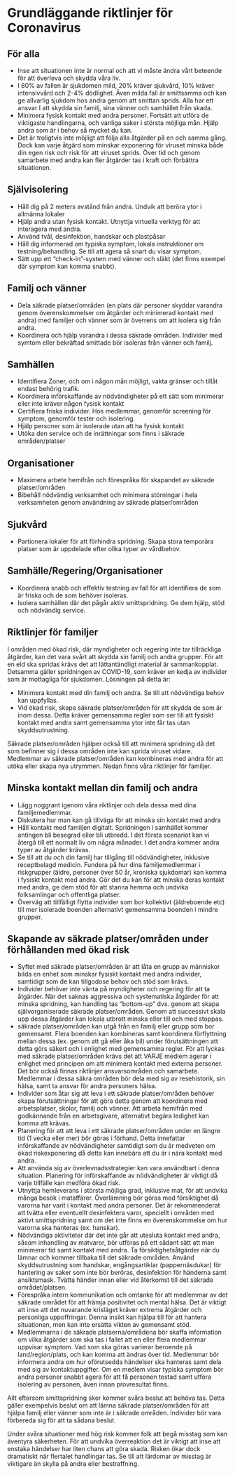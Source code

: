 # Grundläggande riktlinjer för Coronavirus

## För alla
- Inse att situationen inte är normal och att vi måste ändra vårt beteende för att överleva och skydda våra liv.
- I 80% av fallen är sjukdomen mild, 20% kräver sjukvård, 10% kräver intensivvård och 2-4% dödlighet. Även milda fall är smittsamma och kan ge allvarlig sjukdom hos andra genom att smittan sprids. Alla har ett ansvar I att skydda sin familj, sina vänner och samhället från skada.
- Minimera fysisk kontakt med andra personer. Fortsätt att utföra de viktigaste handlingarna, och vanliga saker i största möjliga mån. Hjälp andra som är i behov så mycket du kan.
- Det är troligtvis inte möjligt att följa alla åtgärder på en och samma gång. Dock kan varje åtgärd som minskar exponering för viruset minska både din egen risk och risk för att viruset sprids. Över tid och genom samarbete med andra kan fler åtgärder tas i kraft och förbättra situationen.
## Självisolering
- Håll dig på 2 meters avstånd från andra. Undvik att beröra ytor i allmänna lokaler
- Hjälp andra utan fysisk kontakt. Utnyttja virtuella verktyg för att interagera med andra.
- Använd tvål, desinfektion, handskar och plastpåsar
- Håll dig informerad om typiska symptom, lokala instruktioner om testning/behandling. Se till att agera så snart du visar symptom.
- Sätt upp ett “check-in”-system med vänner och släkt (det finns exempel där symptom kan komma snabbt).
## Familj och vänner
- Dela säkrade platser/områden (en plats där personer skyddar varandra genom överenskommelser om åtgärder och minimerad kontakt med andra) med familjer och vänner som är överrens om att isolera sig från andra.
- Koordinera och hjälp varandra i dessa säkrade områden. Individer med symtom eller bekräftad smittade bör isoleras från vänner och familj.
## Samhällen
- Identifiera Zoner, och om i någon mån möjligt, vakta gränser och tillåt endast behörig trafik.
- Koordinera införskaffande av nödvändigheter på ett sätt som minimerar eller inte kräver någon fysisk kontakt
- Certifiera friska individer. Hos medlemmar, genomför screening för symptom, genomför tester och isolering.
- Hjälp personer som är isolerade utan att ha fysisk kontakt
- Utöka den service och de inrättningar som finns i säkrade områden/platser
## Organisationer
- Maximera arbete hemifrån och förespråka för skapandet av säkrade platser/områden
- Bibehåll nödvändig verksamhet och minimera störningar i hela verksamheten genom användning av säkrade platser/områden
## Sjukvård
- Partionera lokaler för att förhindra spridning. Skapa stora temporära platser som är uppdelade efter olika typer av vårdbehov.
## Samhälle/Regering/Organisationer
- Koordinera snabb och effektiv testning av fall för att identifiera de som är friska och de som behöver isoleras.
- Isolera samhällen där det pågår aktiv smittspridning. Ge dem hjälp, stöd och nödvändig service.


## Riktlinjer för familjer

I områden med ökad risk, där myndigheter och regering inte tar tillräckliga åtgärder, kan det vara svårt att skydda sin familj och andra grupper. För att en eld ska spridas krävs det att lättantändligt material är sammankopplat. Detsamma gäller spridningen av COVID-19, som kräver en kedja av individer som är mottagliga för sjukdomen. Lösningen på detta är:

- Minimera kontakt med din familj och andra. Se till att nödvändiga behov kan uppfyllas.
- Vid ökad risk, skapa säkrade platser/områden för att skydda de som är inom dessa. Detta kräver gemensamma regler som ser till att fysiskt kontakt med andra samt gemensamma ytor inte får tas utan skyddsutrustning.

Säkrade platser/områden hjälper också till att minimera spridning då det som befinner sig i dessa områden inte kan sprida viruset vidare. Medlemmar av säkrade platser/områden kan kombineras med andra för att utöka eller skapa nya utrymmen. Nedan finns våra riktlinjer för familjer.

## Minska kontakt mellan din familj och andra
- Lägg noggrant igenom våra riktlinjer och dela dessa med dina familjemedlemmar.
- Diskutera hur man kan gå tillväga för att minska sin kontakt med andra
- Håll kontakt med familjen digitalt. Spridningen i samhället kommer antingen bli besegrad eller bli utbredd. I det första scenariot kan vi återgå till ett normalt liv om några månader. I det andra kommer andra typer av åtgärder krävas.
- Se till att du och din familj har tillgång till nödvändigheter, inklusive receptbelagd medicin. Fundera på hur dina familjemedlemmar i riskgrupper (äldre, personer över 50 år, kroniska sjukdomar) kan komma i fysiskt kontakt med andra. Gör det du kan för att minska deras kontakt med andra, ge dem stöd för att stanna hemma och undvika folksamlingar och offentliga platser.
- Överväg att tillfälligt flytta individer som bor kollektivt (äldreboende etc) till mer isolerade boenden alternativt gemensamma boenden i mindre grupper.

## Skapande av säkrade platser/områden under förhållanden med ökad risk
- Syftet med säkrade platser/områden är att låta en grupp av människor bilda en enhet som minskar fysiskt kontakt med andra individer, samtidigt som de kan tillgodose behov och stöd som krävs.
- Individer behöver inte vänta på myndigheter och regering för att ta åtgärder. När det saknas aggressiva och systematiska åtgärder för att minska spridning, kan handling tas “bottom-up” dvs. genom att skapa självorganiserade säkrade platser/områden. Genom att successivt skala upp dessa åtgärder kan lokala utbrott minska eller till och med stoppas.
- säkrade platser/områden kan utgå från en familj eller grupp som bor gemensamt. Flera boenden kan kombineras samt koordinera förflyttning mellan dessa (ex. genom att gå eller åka bil) under förutsättningen att detta görs säkert och i enlighet med gemensamma regler. För att lyckas med säkrade platser/områden krävs det att VARJE medlem agerar i enlighet med principen om att minimera kontakt med externa personer. Det bör också finnas riktlinjer ansvarsområden och samarbete. Medlemmar i dessa säkra områden bör dela med sig av resehistorik, sin hälsa, samt ta ansvar för andra personers hälsa.
- Individer som åtar sig att leva i ett säkrade platser/områden behöver skapa förutsättningar för att göra detta genom att koordinera med arbetsplatser, skolor, familj och vänner. Att arbeta hemifrån med godkännande från en arbetsgivare, alternativt begära ledighet kan komma att krävas.
- Planering för att att leva i ett säkrade platser/områden under en längre tid (1 vecka eller mer) bör göras i förhand. Detta innefattar införskaffande av nödvändigheter samtidigt som du är medveten om ökad riskexponering då detta kan innebära att du är i nära kontakt med andra. 
- Att använda sig av överlevnadsstrategier kan vara användbart i denna situation. Planering för införskaffande av nödvändigheter är viktigt då varje tillfälle kan medföra ökad risk.
- Utnyttja hemleverans i största möjliga grad, inklusive mat, för att undvika många besök i mataffärer. Överlämning bör göras med försiktighet då varorna har varit i kontakt med andra personer. Det är rekommenderat att tvätta eller eventuellt desinfektera varor, speciellt i områden med aktivt smittspridning samt om det inte finns en överenskommelse om hur varorna ska hanteras (ex. hanskar).
- Nödvändiga aktiviteter där det inte går att utesluta kontakt med andra, såsom inhandling av matvaror, bör utföras på ett sådant sätt att man minimerar tid samt kontakt med andra. Ta försiktighetsåtgärder när du lämnar och kommer tillbaka till det säkrade områden. Använd skyddsutrustning som handskar, engångsartiklar (pappernäsdukar) för hantering av saker som inte bör beröras, desinfektion för händerna samt ansiktsmask. Tvätta händer innan eller vid återkomst till det säkrade området/platsen.
- Förespråka intern kommunikation och omtanke för att medlemmar av det säkrade området för att främja positivitet och mental hälsa. Det är viktigt att inse att det nuvarande krisläget kräver extrema åtgärder och personliga uppoffringar. Denna insikt kan hjälpa till för att hantera situationen, men kan inte ersätta vikten av gemensamt stöd.
- Medlemmarna i de säkrade platserna/områdena bör skaffa information om vilka åtgärder som ska tas i fallet att en eller flera medlemmar uppvisar symptom. Vad som ska göras varierar beroende på land/region/plats, och kan komma att ändras över tid. Medlemmar bör informera andra om hur oförutsedda händelser ska hanteras samt dela med sig av kontaktuppgifter. Om en medlem visar typiska symptom bör andra personer snabbt agera för att få personen testad samt utföra isolering av personen, även innan provresultat finns.

Allt eftersom smittspridning sker kommer svåra beslut att behöva tas. Detta gäller exempelvis beslut om att lämna säkrade platser/områden för att hjälpa familj eller vänner som inte är i säkrade områden. Individer bör vara förbereda sig för att ta sådana beslut.

Under svåra situationer med hög risk kommer folk att begå misstag som kan äventyra säkerheten. För att undvika överreaktion det är viktigt att inse att enstaka händelser har liten chans att göra skada. Risken ökar dock dramatiskt när flertalet handlingar tas. Se till att lärdomar av misstag är viktigare än skylla på andra eller bestraffning.
